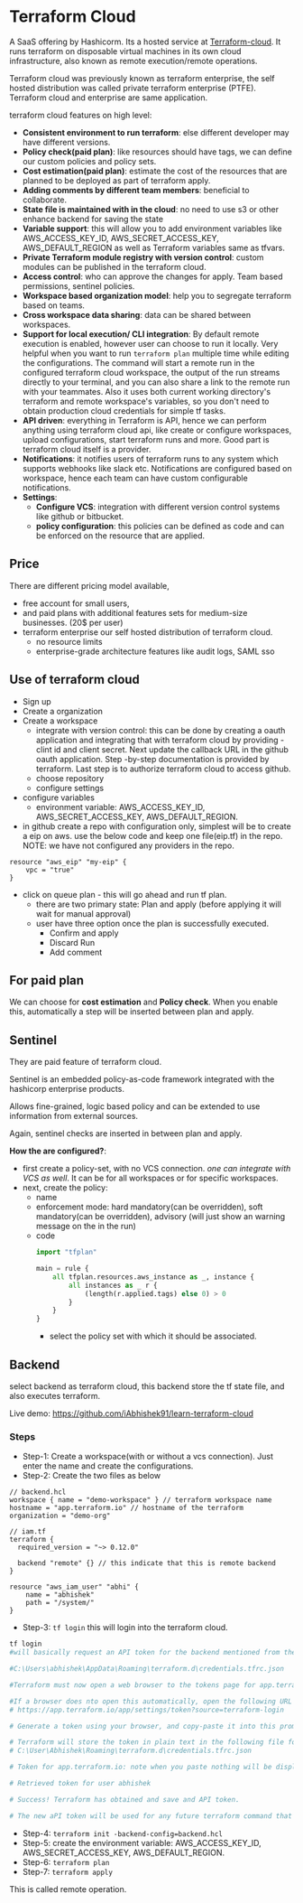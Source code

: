 # Terraform Cloud

A SaaS offering by Hashicorm. Its a hosted service at [Terraform-cloud](https://app.terrafrom.io). It runs terraform on disposable virtual machines in its own cloud infrastructure, also known as remote execution/remote operations.

Terraform cloud was previously known as terraform enterprise, the self hosted distribution was called private terraform enterprise (PTFE). Terraform cloud and enterprise are same application.

terraform cloud features on high level:

- **Consistent environment to run terraform**: else different developer may have different versions.
- **Policy check(paid plan)**: like resources should have tags, we can define our custom policies and policy sets.
- **Cost estimation(paid plan)**: estimate the cost of the resources that are planned to be deployed as part of terraform apply.
- **Adding comments by different team members**: beneficial to collaborate.
- **State file is maintained with in the cloud**: no need to use s3 or other enhance backend for saving the state
- **Variable support**: this will allow you to add environment variables like AWS_ACCESS_KEY_ID, AWS_SECRET_ACCESS_KEY, AWS_DEFAULT_REGION as well as Terraform variables same as tfvars.
- **Private Terraform module registry with version control**: custom modules can be published in the terraform cloud.
- **Access control**: who can approve the changes for apply. Team based permissions, sentinel policies.
- **Workspace based organization model**: help you to segregate terraform based on teams.
- **Cross workspace data sharing**: data can be shared between workspaces.
- **Support for local execution/ CLI integration**: By default remote execution is enabled, however user can choose to run it locally. Very helpful when you want to run `terraform plan` multiple time while editing the configurations. The command will start a remote run in the configured terraform cloud workspace, the output of the run streams directly to your terminal, and you can also share a link to the remote run with your teammates. Also it uses both current working directory's terraform and remote workspace's variables, so you don't need to obtain production cloud credentials for simple tf tasks.
- **API driven**: everything in Terraform is API, hence we can perform anything using terraform cloud api, like create or configure workspaces, upload configurations, start terraform runs and more. Good part is terraform cloud itself is a provider.
- **Notifications**: it notifies users of terraform runs to any system which supports webhooks like slack etc. Notifications are configured based on workspace, hence each team can have custom configurable notifications.
- **Settings**:
  - **Configure VCS**: integration with different version control systems like github or bitbucket.
  - **policy configuration**: this policies can be defined as code and can be enforced on the resource that are applied.

## Price

There are different pricing model available,

- free account for small users,
- and paid plans with additional features sets for medium-size businesses. (20$ per user)
- terraform enterprise our self hosted distribution of terraform cloud.
  - no resource limits
  - enterprise-grade architecture features like audit logs, SAML sso

## Use of terraform cloud

- Sign up
- Create a organization
- Create a workspace
  - integrate with version control: this can be done by creating a oauth application and integrating that with terraform cloud by providing - clint id and client secret. Next update the callback URL in the github oauth application. Step -by-step documentation is provided by terraform. Last step is to authorize terraform cloud to access github.
  - choose repository
  - configure settings
- configure variables
  - environment variable: AWS_ACCESS_KEY_ID, AWS_SECRET_ACCESS_KEY, AWS_DEFAULT_REGION.
- in github create a repo with configuration only, simplest will be to create a eip on aws. use the below code and keep one file(eip.tf) in the repo. NOTE: we have not configured any providers in the repo.

```hcl
resource "aws_eip" "my-eip" {
    vpc = "true"
}
```

- click on queue plan - this will go ahead and run tf plan.
  - there are two primary state: Plan and apply (before applying it will wait for manual approval)
  - user have three option once the plan is successfully executed.
    - Confirm and apply
    - Discard Run
    - Add comment

## For paid plan

We can choose for **cost estimation** and **Policy check**. When you enable this, automatically a step will be inserted between plan and apply.

## Sentinel

They are paid feature of terraform cloud.

Sentinel is an embedded policy-as-code framework integrated with the hashicorp enterprise products.

Allows fine-grained, logic based policy and can be extended to use information from external sources.

Again, sentinel checks are inserted in between plan and apply.

**How the are configured?**:

- first create a policy-set, with no VCS connection. *one can integrate with VCS as well*. It can be for all workspaces or for specific workspaces.
- next, create the policy:
  - name
  - enforcement mode: hard mandatory(can be overridden), soft mandatory(can be overridden), advisory (will just show an warning message on the in the run)
  - code
    ``` py
    import "tfplan"

    main = rule {
        all tfplan.resources.aws_instance as _, instance {
            all instances as _ r {
                (length(r.applied.tags) else 0) > 0
            }
        }
    }
    ```
    - select the policy set with which it should be associated.

## Backend

select backend as terraform cloud, this backend store the tf state file, and also executes terraform.

Live demo: https://github.com/iAbhishek91/learn-terraform-cloud

### Steps

- Step-1: Create a workspace(with or without a vcs connection). Just enter the name and create the configurations.
- Step-2: Create the two files as below

```hcl
// backend.hcl
workspace { name = "demo-workspace" } // terraform workspace name
hostname = "app.terraform.io" // hostname of the terraform
organization = "demo-org"

// iam.tf
terraform {
  required_version = "~> 0.12.0"

  backend "remote" {} // this indicate that this is remote backend
}

resource "aws_iam_user" "abhi" {
    name = "abhishek"
    path = "/system/"
}
```

- Step-3: `tf login` this will login into the terraform cloud. 

```sh
tf login
#will basically request an API token for the backend mentioned from the browser. If login is successful, Terraform will store  the token in plain text in the following file for use by subsequent commands.

#C:\Users\abhishek\AppData\Roaming\terraform.d\credentials.tfrc.json

#Terraform must now open a web browser to the tokens page for app.terraform.io.

#If a browser does nto open this automatically, open the following URL to proceed:
# https://app.terraform.io/app/settings/token?source=terraform-login

# Generate a token using your browser, and copy-paste it into this prompt.

# Terraform will store the token in plain text in the following file for use by subsequent commands:
# C:\User\Abhishek\Roaming\terraform.d\credentials.tfrc.json

# Token for app.terraform.io: note when you paste nothing will be displayed

# Retrieved token for user abhishek

# Success! Terraform has obtained and save and API token.

# The new aPI token will be used for any future terraform command that must make authenticated requests to app.terraform.io
```

- Step-4: `terraform init -backend-config=backend.hcl`
- Step-5: create the environment variable:  AWS_ACCESS_KEY_ID, AWS_SECRET_ACCESS_KEY, AWS_DEFAULT_REGION.
- Step-6: `terraform plan`
- Step-7: `terraform apply`

This is called remote operation.
